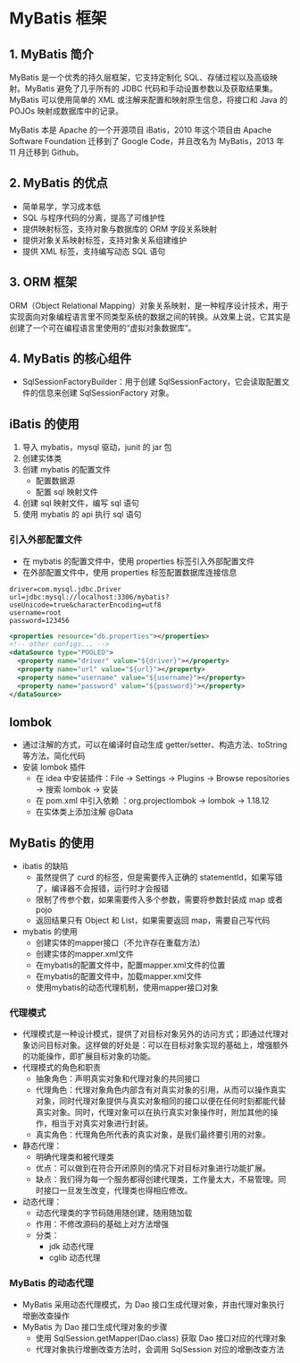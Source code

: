 # MyBatis 框架

## 1. MyBatis 简介

MyBatis 是一个优秀的持久层框架，它支持定制化 SQL、存储过程以及高级映射。MyBatis 避免了几乎所有的 JDBC 代码和手动设置参数以及获取结果集。MyBatis 可以使用简单的 XML 或注解来配置和映射原生信息，将接口和 Java 的 POJOs 映射成数据库中的记录。

MyBatis 本是 Apache 的一个开源项目 iBatis，2010 年这个项目由 Apache Software Foundation 迁移到了 Google Code，并且改名为 MyBatis，2013 年 11 月迁移到 Github。

## 2. MyBatis 的优点

- 简单易学，学习成本低
- SQL 与程序代码的分离，提高了可维护性
- 提供映射标签，支持对象与数据库的 ORM 字段关系映射
- 提供对象关系映射标签，支持对象关系组建维护
- 提供 XML 标签，支持编写动态 SQL 语句

## 3. ORM 框架

ORM（Object Relational Mapping）对象关系映射，是一种程序设计技术，用于实现面向对象编程语言里不同类型系统的数据之间的转换。从效果上说，它其实是创建了一个可在编程语言里使用的“虚拟对象数据库”。

## 4. MyBatis 的核心组件

- SqlSessionFactoryBuilder：用于创建 SqlSessionFactory，它会读取配置文件的信息来创建 SqlSessionFactory 对象。

## iBatis 的使用

1. 导入 mybatis，mysql 驱动，junit 的 jar 包
2. 创建实体类
3. 创建 mybatis 的配置文件
   - 配置数据源
   - 配置 sql 映射文件
4. 创建 sql 映射文件，编写 sql 语句
5. 使用 mybatis 的 api 执行 sql 语句

### 引入外部配置文件

- 在 mybatis 的配置文件中，使用 properties 标签引入外部配置文件
- 在外部配置文件中，使用 properties 标签配置数据库连接信息

```properties
driver=com.mysql.jdbc.Driver
url=jdbc:mysql://localhost:3306/mybatis?useUnicode=true&characterEncoding=utf8
username=root
password=123456
```

```xml
<properties resource="db.properties"></properties>
<!-- other configs... -->
<dataSource type="POOLED">
  <property name="driver" value="${driver}"></property>
  <property name="url" value="${url}"></property>
  <property name="username" value="${username}"></property>
  <property name="password" value="${password}"></property>
</dataSource>
```

## lombok

- 通过注解的方式，可以在编译时自动生成 getter/setter、构造方法、toString 等方法，简化代码
- 安装 lombok 插件
  - 在 idea 中安装插件：File -> Settings -> Plugins -> Browse repositories -> 搜索 lombok -> 安装
  - 在 pom.xml 中引入依赖 ：org.projectlombok -> lombok -> 1.18.12
  - 在实体类上添加注解 @Data

## MyBatis 的使用

- ibatis 的缺陷
  - 虽然提供了 curd 的标签，但是需要传入正确的 statementId，如果写错了，编译器不会报错，运行时才会报错
  - 限制了传参个数，如果需要传入多个参数，需要将参数封装成 map 或者 pojo
  - 返回结果只有 Object 和 List，如果需要返回 map，需要自己写代码
- mybatis 的使用
  - 创建实体的mapper接口（不允许存在重载方法）
  - 创建实体的mapper.xml文件
  - 在mybatis的配置文件中，配置mapper.xml文件的位置
  - 在mybatis的配置文件中，加载mapper.xml文件
  - 使用mybatis的动态代理机制，使用mapper接口对象

### 代理模式

- 代理模式是一种设计模式，提供了对目标对象另外的访问方式；即通过代理对象访问目标对象。这样做的好处是：可以在目标对象实现的基础上，增强额外的功能操作，即扩展目标对象的功能。
- 代理模式的角色和职责
  - 抽象角色：声明真实对象和代理对象的共同接口
  - 代理角色：代理对象角色内部含有对真实对象的引用，从而可以操作真实对象，同时代理对象提供与真实对象相同的接口以便在任何时刻都能代替真实对象。同时，代理对象可以在执行真实对象操作时，附加其他的操作，相当于对真实对象进行封装。
  - 真实角色：代理角色所代表的真实对象，是我们最终要引用的对象。
- 静态代理：
  - 明确代理类和被代理类
  - 优点：可以做到在符合开闭原则的情况下对目标对象进行功能扩展。
  - 缺点：我们得为每一个服务都得创建代理类，工作量太大，不易管理。同时接口一旦发生改变，代理类也得相应修改。
- 动态代理：
  - 动态代理类的字节码随用随创建，随用随加载
  - 作用：不修改源码的基础上对方法增强
  - 分类：
    - jdk 动态代理
    - cglib 动态代理

### MyBatis 的动态代理

- MyBatis 采用动态代理模式，为 Dao 接口生成代理对象，并由代理对象执行增删改查操作
- MyBatis 为 Dao 接口生成代理对象的步骤
  - 使用 SqlSession.getMapper(Dao.class) 获取 Dao 接口对应的代理对象
  - 代理对象执行增删改查方法时，会调用 SqlSession 对应的增删改查方法
